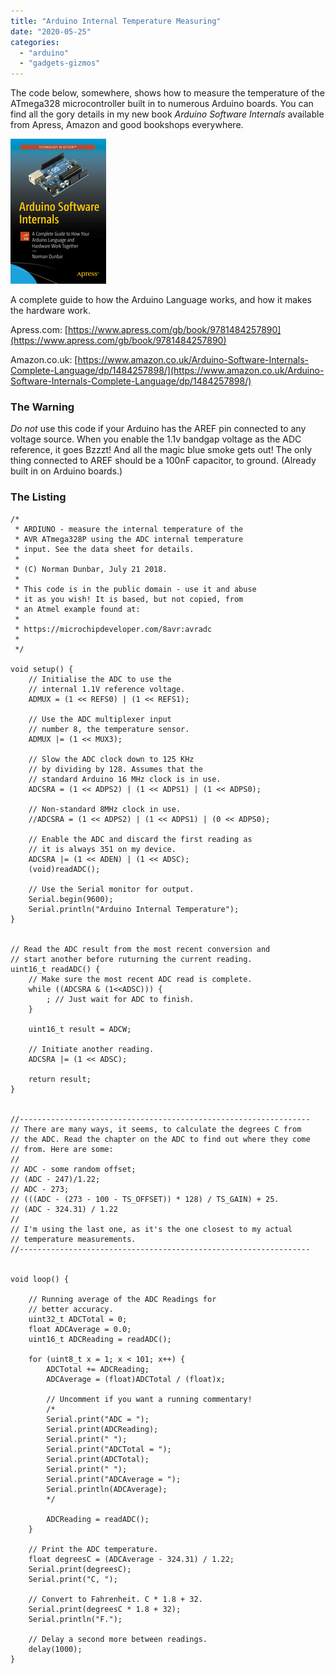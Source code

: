 ```yaml
---
title: "Arduino Internal Temperature Measuring"
date: "2020-05-25"
categories: 
  - "arduino"
  - "gadgets-gizmos"
---
```


The code below, somewhere, shows how to measure the temperature of the ATmega328 microcontroller built in to numerous Arduino boards. You can find all the gory details in my new book _Arduino Software Internals_ available from Apress, Amazon and good bookshops everywhere.

![](images/ArduinoSoftwareInternals.cover_..jpg)

A complete guide to how the Arduino Language works, and how it makes the hardware work.

Apress.com: [https://www.apress.com/gb/book/9781484257890](https://www.apress.com/gb/book/9781484257890)

Amazon.co.uk: [https://www.amazon.co.uk/Arduino-Software-Internals-Complete-Language/dp/1484257898/](https://www.amazon.co.uk/Arduino-Software-Internals-Complete-Language/dp/1484257898/)

### The Warning

_Do not_ use this code if your Arduino has the AREF pin connected to any voltage source. When you enable the 1.1v bandgap voltage as the ADC reference, it goes Bzzzt! And all the magic blue smoke gets out! The only thing connected to AREF should be a 100nF capacitor, to ground. (Already built in on Arduino boards.)

### The Listing

```
/*
 * ARDIUNO - measure the internal temperature of the 
 * AVR ATmega328P using the ADC internal temperature 
 * input. See the data sheet for details.
 * 
 * (C) Norman Dunbar, July 21 2018.
 *
 * This code is in the public domain - use it and abuse
 * it as you wish! It is based, but not copied, from
 * an Atmel example found at:
 *
 * https://microchipdeveloper.com/8avr:avradc
 *
 */

void setup() {
    // Initialise the ADC to use the
    // internal 1.1V reference voltage. 
    ADMUX = (1 << REFS0) | (1 << REFS1);
    
    // Use the ADC multiplexer input
    // number 8, the temperature sensor.
    ADMUX |= (1 << MUX3);
    
    // Slow the ADC clock down to 125 KHz
    // by dividing by 128. Assumes that the
    // standard Arduino 16 MHz clock is in use.
    ADCSRA = (1 << ADPS2) | (1 << ADPS1) | (1 << ADPS0);

    // Non-standard 8MHz clock in use.
    //ADCSRA = (1 << ADPS2) | (1 << ADPS1) | (0 << ADPS0);
    
    // Enable the ADC and discard the first reading as
    // it is always 351 on my device.
    ADCSRA |= (1 << ADEN) | (1 << ADSC);
    (void)readADC();
    
    // Use the Serial monitor for output.
    Serial.begin(9600);
    Serial.println("Arduino Internal Temperature");
}


// Read the ADC result from the most recent conversion and
// start another before ruturning the current reading.
uint16_t readADC() {
    // Make sure the most recent ADC read is complete.
    while ((ADCSRA & (1<<ADSC))) {
        ; // Just wait for ADC to finish.
    }
    
    uint16_t result = ADCW;

    // Initiate another reading.
    ADCSRA |= (1 << ADSC);

    return result;
}


//-----------------------------------------------------------------
// There are many ways, it seems, to calculate the degrees C from
// the ADC. Read the chapter on the ADC to find out where they come
// from. Here are some:
//
// ADC - some random offset;
// (ADC - 247)/1.22;
// ADC - 273;
// (((ADC - (273 - 100 - TS_OFFSET)) * 128) / TS_GAIN) + 25.
// (ADC - 324.31) / 1.22
//
// I'm using the last one, as it's the one closest to my actual
// temperature measurements.
//-----------------------------------------------------------------


void loop() {

    // Running average of the ADC Readings for
    // better accuracy.
    uint32_t ADCTotal = 0;
    float ADCAverage = 0.0;
    uint16_t ADCReading = readADC();

    for (uint8_t x = 1; x < 101; x++) {
        ADCTotal += ADCReading;
        ADCAverage = (float)ADCTotal / (float)x;

        // Uncomment if you want a running commentary!
        /*
        Serial.print("ADC = ");
        Serial.print(ADCReading);
        Serial.print(" ");
        Serial.print("ADCTotal = ");
        Serial.print(ADCTotal);
        Serial.print(" ");
        Serial.print("ADCAverage = ");
        Serial.println(ADCAverage);
        */

        ADCReading = readADC();
    }
    
    // Print the ADC temperature.    
    float degreesC = (ADCAverage - 324.31) / 1.22;
    Serial.print(degreesC);
    Serial.print("C, ");
    
    // Convert to Fahrenheit. C * 1.8 + 32.
    Serial.print(degreesC * 1.8 + 32);
    Serial.println("F.");
    
    // Delay a second more between readings.
    delay(1000);
}
```

